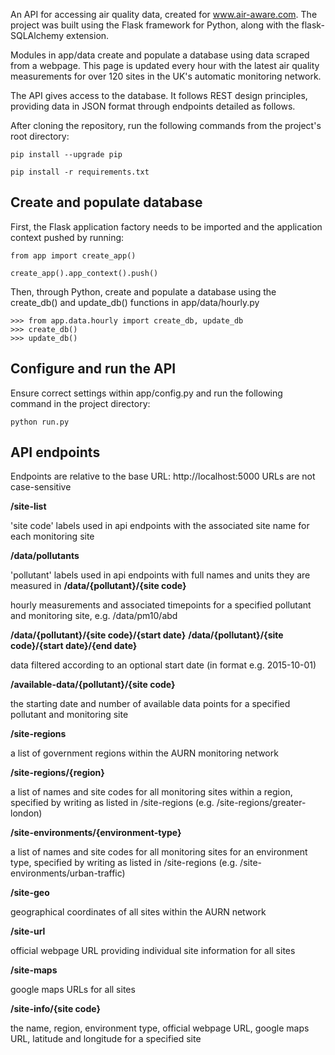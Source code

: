 An API for accessing air quality data, created for www.air-aware.com. The project was built using the Flask framework for Python, along with the flask-SQLAlchemy extension. 

Modules in app/data create and populate a database using data scraped from a webpage. This page is updated every hour with the latest air quality measurements for over 120 sites in the UK's automatic monitoring network.

The API gives access to the database. It follows REST design principles, providing data in JSON format through endpoints detailed as follows.


      
After cloning the repository, run the following commands from the project's root directory:

    pip install --upgrade pip

    pip install -r requirements.txt
    

Create and populate database
----------------------------
First, the Flask application factory needs to be imported and the application context pushed by running:

    from app import create_app()

    create_app().app_context().push()

Then, through Python, create and populate a database using the create_db() and update_db() functions in app/data/hourly.py

    >>> from app.data.hourly import create_db, update_db
    >>> create_db()
    >>> update_db()


Configure and run the API
--------------------------
Ensure correct settings within app/config.py and run the following command in the project directory:

    python run.py


API endpoints
-------------

Endpoints are relative to the base URL: http://localhost:5000
URLs are not case-sensitive


**/site-list**

'site code' labels used in api endpoints with the associated site name for each monitoring site


**/data/pollutants**

'pollutant' labels used in api endpoints with full names and units they are measured in
**/data/{pollutant}/{site code}**

hourly measurements and associated timepoints for a specified pollutant and monitoring site, e.g. /data/pm10/abd


**/data/{pollutant}/{site code}/{start date}**
**/data/{pollutant}/{site code}/{start date}/{end date}**

data filtered according to an optional start date (in format e.g. 2015-10-01)


**/available-data/{pollutant}/{site code}**

the starting date and number of available data points for a specified pollutant and monitoring site


**/site-regions**

a list of government regions within the AURN monitoring network


**/site-regions/{region}**

a list of names and site codes for all monitoring sites within a region, specified by writing as listed in /site-regions (e.g. /site-regions/greater-london)


**/site-environments/{environment-type}**

a list of names and site codes for all monitoring sites for an environment type, specified by writing as listed in /site-regions (e.g. /site-environments/urban-traffic)


**/site-geo**

geographical coordinates of all sites within the AURN network


**/site-url**

official webpage URL providing individual site information for all sites


**/site-maps**

google maps URLs for all sites 


**/site-info/{site code}**

the name, region, environment type, official webpage URL, google maps URL, latitude and longitude for a specified site

